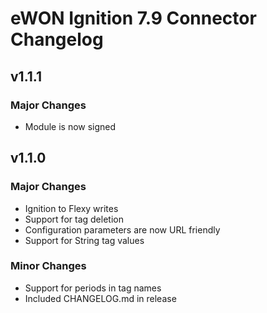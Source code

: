 # eWON Ignition 7.9 Connector Changelog

## v1.1.1
### Major Changes
* Module is now signed

## v1.1.0
### Major Changes
* Ignition to Flexy writes
* Support for tag deletion
* Configuration parameters are now URL friendly
* Support for String tag values

### Minor Changes
* Support for periods in tag names
* Included CHANGELOG.md in release
